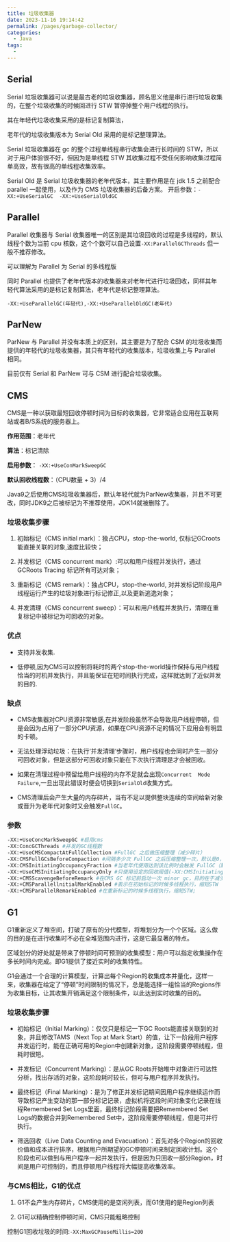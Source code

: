 ```yaml
---
title: 垃圾收集器
date: 2023-11-16 19:14:42
permalink: /pages/garbage-collector/
categories:
  - Java
tags:
  - 
---
```


## Serial

Serial 垃圾收集器可以说是最古老的垃圾收集器，顾名思义他是串行进行垃圾收集的，在整个垃圾收集的时候回进行 STW 暂停掉整个用户线程的执行。

其在年轻代垃圾收集采用的是标记复制算法，

老年代的垃圾收集版本为 Serial Old 采用的是标记整理算法。

Serial 垃圾收集器在 gc 的整个过程单线程串行收集会进行长时间的 STW，所以对于用户体验很不好，但因为是单线程 STW 其收集过程不受任何影响收集过程简单高效，故有很高的单线程收集效率。

Serial Old 是 Serial 垃圾收集器的老年代版本，其主要作用是在 jdk 1.5 之前配合 parallel 一起使用，以及作为 CMS 垃圾收集器的后备方案。
开启参数：`-XX:+UseSerialGC  -XX:+UseSerialOldGC`


## Parallel 

Parallel 收集器与 Serial 收集器唯一的区别是其垃圾回收的过程是多线程的，默认线程个数为当前 cpu 核数，这个个数可以自己设置`-XX:ParallelGCThreads` 但一般不推荐修改。

可以理解为 Parallel 为 Serial 的多线程版

同时 Parallel 也提供了老年代版本的收集器来对老年代进行垃圾回收，同样其年轻代算法采用的是标记复制算法，老年代是标记整理算法。

`-XX:+UseParallelGC(年轻代),-XX:+UseParallelOldGC(老年代)`

## ParNew

ParNew 与 Parallel 并没有本质上的区别，其主要是为了配合 CSM 的垃圾收集而提供的年轻代的垃圾收集器，其只有年轻代的收集版本，垃圾收集上与 Parallel 相同。

目前仅有 Serial 和 ParNew 可与 CSM 进行配合垃圾收集。

## CMS

CMS是一种以获取最短回收停顿时间为目标的收集器，它非常适合应用在互联网站或者B/S系统的服务器上。

**作用范围**：老年代

**算法**：标记清除

**启用参数**： `-XX:+UseConMarkSweepGC`

**默认回收线程数**：（CPU数量 + 3）/4

Java9之后使用CMS垃圾收集器后，默认年轻代就为ParNew收集器，并且不可更改，同时JDK9之后被标记为不推荐使用，JDK14就被删除了。

### 垃圾收集步骤

1. 初始标记（CMS initial mark）：独占CPU，stop-the-world, 仅标记GCroots能直接关联的对象,速度比较快；

2. 并发标记（CMS concurrent mark）:可以和用户线程并发执行，通过GCRoots Tracing 标记所有可达对象；

3. 重新标记（CMS remark）：独占CPU，stop-the-world, 对并发标记阶段用户线程运行产生的垃圾对象进行标记修正,以及更新逃逸对象；

4. 并发清理（CMS concurrent sweep）：可以和用户线程并发执行，清理在重复标记中被标记为可回收的对象。



### 优点

- 支持并发收集.

- 低停顿,因为CMS可以控制将耗时的两个stop-the-world操作保持与用户线程恰当的时机并发执行，并且能保证在短时间执行完成，这样就达到了近似并发的目的.

### 缺点

- CMS收集器对CPU资源非常敏感,在并发阶段虽然不会导致用户线程停顿，但是会因为占用了一部分CPU资源，如果在CPU资源不足的情况下应用会有明显的卡顿。

- 无法处理浮动垃圾：在执行‘并发清理’步骤时，用户线程也会同时产生一部分可回收对象，但是这部分可回收对象只能在下次执行清理是才会被回收。

- 如果在清理过程中预留给用户线程的内存不足就会出现`Concurrent  Mode Failure`,一旦出现此错误时便会切换到`SerialOld`收集方式。

- CMS清理后会产生大量的内存碎片，当有不足以提供整块连续的空间给新对象或晋升为老年代对象时又会触发`FullGC`。

### 参数

```BASH
-XX:+UseConcMarkSweepGC #启用cms
-XX:ConcGCThreads #并发的GC线程数
-XX:+UseCMSCompactAtFullCollection #FullGC 之后做压缩整理（减少碎片）
-XX:CMSFullGCsBeforeCompaction #间隔多少次 FullGC 之后压缩整理一次，默认是0，代表间隔 0 次 FullGC 后会进行压缩整理，即每次 FullGC 后都会进行整理
-XX:CMSInitiatingOccupancyFraction #当老年代使用达到该比例时会触发 FullGC（默认是92，这是百分比）
-XX:+UseCMSInitiatingOccupancyOnly #只使用设定的回收阈值(-XX:CMSInitiatingOccupancyFraction设定的值)，如果不指定，JVM仅在第一次使用设定值，后续则会自动调整
-XX:+CMSScavengeBeforeRemark #在CMS GC 标记前启动一次 minor gc，目的在于减少老年代对年轻代的引用，降低CMS GC的标记阶段时的开销，一般CMS的GC耗时 80%都在标记阶段
-XX:+CMSParallellnitialMarkEnabled #表示在初始标记的时候多线程执行，缩短STW
-XX:+CMSParallelRemarkEnabled #在重新标记的时候多线程执行，缩短STW;
```

## G1

G1重新定义了堆空间，打破了原有的分代模型，将堆划分为一个个区域。这么做的目的是在进行收集时不必在全堆范围内进行，这是它最显著的特点。

区域划分的好处就是带来了停顿时间可预测的收集模型：用户可以指定收集操作在多长时间内完成。即G1提供了接近实时的收集特性。

G1会通过一个合理的计算模型，计算出每个Region的收集成本并量化，这样一来，收集器在给定了“停顿”时间限制的情况下，总是能选择一组恰当的Regions作为收集目标，让其收集开销满足这个限制条件，以此达到实时收集的目的。

### 垃圾收集步骤

- 初始标记（Initial Marking）：仅仅只是标记一下GC Roots能直接关联到的对象，并且修改TAMS（Next Top at Mark Start）的值，让下一阶段用户程序并发运行时，能在正确可用的Region中创建新对象，这阶段需要停顿线程，但耗时很短。

- 并发标记（Concurrent Marking）：是从GC Roots开始堆中对象进行可达性分析，找出存活的对象，这阶段耗时较长，但可与用户程序并发执行。

- 最终标记（Final Marking）：是为了修正并发标记期间因用户程序继续运作而导致标记产生变动的那一部分标记记录，虚拟机将这段时间对象变化记录在线程Remembered Set Logs里面，最终标记阶段需要把Remembered Set Logs的数据合并到Remembered Set中，这阶段需要停顿线程，但是可并行执行。

- 筛选回收（Live Data Counting and Evacuation）：首先对各个Region的回收价值和成本进行排序，根据用户所期望的GC停顿时间来制定回收计划。这个阶段也可以做到与用户程序一起并发执行，但是因为只回收一部分Region，时间是用户可控制的，而且停顿用户线程将大幅提高收集效率。

### 与CMS相比，G1的优点

1. G1不会产生内存碎片，CMS使用的是空闲列表，而G1使用的是Region列表

2. G1可以精确控制停顿时间，CMS只能粗略控制



控制G1回收垃圾的时间:`-XX:MaxGCPauseMillis=200`